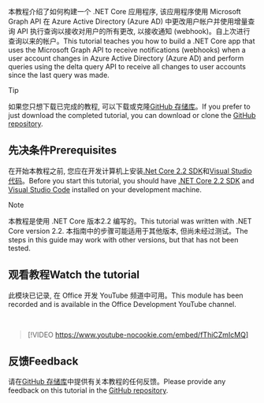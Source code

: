 <!-- markdownlint-disable MD002 MD041 -->

<span data-ttu-id="135d5-101">本教程介绍了如何构建一个 .NET Core 应用程序, 该应用程序使用 Microsoft Graph API 在 Azure Active Directory (Azure AD) 中更改用户帐户并使用增量查询 API 执行查询以接收对用户的所有更改, 以接收通知 (webhook)。自上次进行查询以来的帐户。</span><span class="sxs-lookup"><span data-stu-id="135d5-101">This tutorial teaches you how to build a .NET Core app that uses the Microsoft Graph API to receive notifications (webhooks) when a user account changes in Azure Active Directory (Azure AD) and perform queries using the delta query API to receive all changes to user accounts since the last query was made.</span></span>

> [!TIP]
> <span data-ttu-id="135d5-102">如果您只想下载已完成的教程, 可以下载或克隆[GitHub 存储库](https://github.com/microsoftgraph/msgraph-training-changenotifications)。</span><span class="sxs-lookup"><span data-stu-id="135d5-102">If you prefer to just download the completed tutorial, you can download or clone the [GitHub repository](https://github.com/microsoftgraph/msgraph-training-changenotifications).</span></span>

## <a name="prerequisites"></a><span data-ttu-id="135d5-103">先决条件</span><span class="sxs-lookup"><span data-stu-id="135d5-103">Prerequisites</span></span>

<span data-ttu-id="135d5-104">在开始本教程之前, 您应在开发计算机上安装[.Net Core 2.2 SDK](https://dotnet.microsoft.com/download)和[Visual Studio 代码](https://code.visualstudio.com/)。</span><span class="sxs-lookup"><span data-stu-id="135d5-104">Before you start this tutorial, you should have [.NET Core 2.2 SDK](https://dotnet.microsoft.com/download) and [Visual Studio Code](https://code.visualstudio.com/) installed on your development machine.</span></span>

> [!NOTE]
> <span data-ttu-id="135d5-105">本教程是使用 .NET Core 版本2.2 编写的。</span><span class="sxs-lookup"><span data-stu-id="135d5-105">This tutorial was written with .NET Core version 2.2.</span></span> <span data-ttu-id="135d5-106">本指南中的步骤可能适用于其他版本, 但尚未经过测试。</span><span class="sxs-lookup"><span data-stu-id="135d5-106">The steps in this guide may work with other versions, but that has not been tested.</span></span>

## <a name="watch-the-tutorial"></a><span data-ttu-id="135d5-107">观看教程</span><span class="sxs-lookup"><span data-stu-id="135d5-107">Watch the tutorial</span></span>

<span data-ttu-id="135d5-108">此模块已记录, 在 Office 开发 YouTube 频道中可用。</span><span class="sxs-lookup"><span data-stu-id="135d5-108">This module has been recorded and is available in the Office Development YouTube channel.</span></span>

<!-- markdownlint-disable MD033 MD034 -->
<br/>

> [!VIDEO https://www.youtube-nocookie.com/embed/fThiCZmIcMQ]
<!-- markdownlint-enable MD033 MD034 -->

## <a name="feedback"></a><span data-ttu-id="135d5-109">反馈</span><span class="sxs-lookup"><span data-stu-id="135d5-109">Feedback</span></span>

<span data-ttu-id="135d5-110">请在[GitHub 存储库](https://github.com/microsoftgraph/msgraph-training-changenotifications)中提供有关本教程的任何反馈。</span><span class="sxs-lookup"><span data-stu-id="135d5-110">Please provide any feedback on this tutorial in the [GitHub repository](https://github.com/microsoftgraph/msgraph-training-changenotifications).</span></span>
